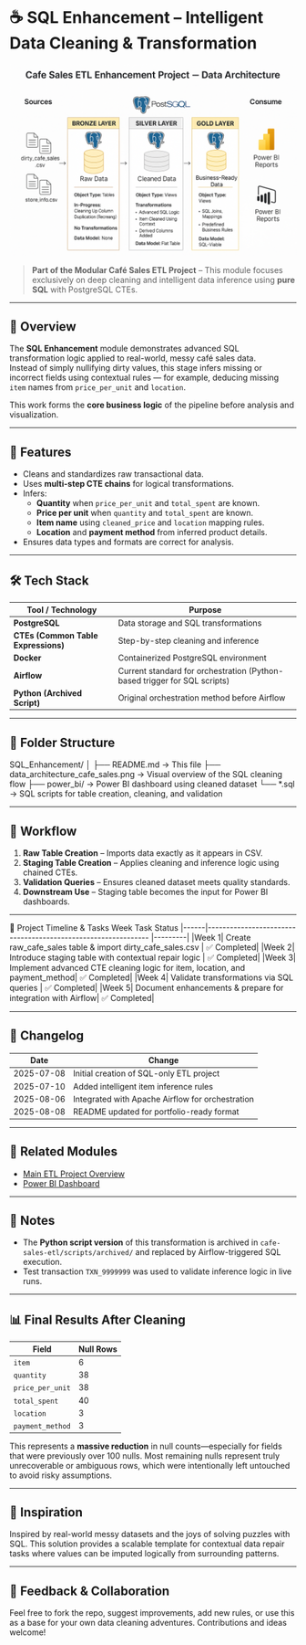 # ☕ SQL Enhancement – Intelligent Data Cleaning & Transformation

![Architecture Diagram](./data_architecture_cafe_sales.png)

> **Part of the Modular Café Sales ETL Project** – This module focuses exclusively on deep cleaning and intelligent data inference using **pure SQL** with PostgreSQL CTEs.

---

## 📌 Overview
The **SQL Enhancement** module demonstrates advanced SQL transformation logic applied to real-world, messy café sales data.  
Instead of simply nullifying dirty values, this stage infers missing or incorrect fields using contextual rules — for example, deducing missing `item` names from `price_per_unit` and `location`.

This work forms the **core business logic** of the pipeline before analysis and visualization.

---

## 🚀 Features
- Cleans and standardizes raw transactional data.
- Uses **multi-step CTE chains** for logical transformations.
- Infers:
  - **Quantity** when `price_per_unit` and `total_spent` are known.
  - **Price per unit** when `quantity` and `total_spent` are known.
  - **Item name** using `cleaned_price` and `location` mapping rules.
  - **Location** and **payment method** from inferred product details.
- Ensures data types and formats are correct for analysis.

---

## 🛠️ Tech Stack

| Tool / Technology | Purpose |
|-------------------|---------|
| **PostgreSQL** | Data storage and SQL transformations |
| **CTEs (Common Table Expressions)** | Step-by-step cleaning and inference |
| **Docker** | Containerized PostgreSQL environment |
| **Airflow** | Current standard for orchestration (Python-based trigger for SQL scripts) |
| **Python (Archived Script)** | Original orchestration method before Airflow |

---

## 📂 Folder Structure
SQL_Enhancement/
│
├── README.md → This file
├── data_architecture_cafe_sales.png → Visual overview of the SQL cleaning flow
├── power_bi/ → Power BI dashboard using cleaned dataset
└── *.sql → SQL scripts for table creation, cleaning, and validation


---

## 🔄 Workflow
1. **Raw Table Creation** – Imports data exactly as it appears in CSV.
2. **Staging Table Creation** – Applies cleaning and inference logic using chained CTEs.
3. **Validation Queries** – Ensures cleaned dataset meets quality standards.
4. **Downstream Use** – Staging table becomes the input for Power BI dashboards.

---

📆 Project Timeline & Tasks
Week	Task	Status
|------|-------------------------------------------------------------- |---------|
|Week 1|	Create raw_cafe_sales table & import dirty_cafe_sales.csv  |	✅ Completed|
|Week 2|	Introduce staging table with contextual repair logic       |	✅ Completed|
|Week 3|	Implement advanced CTE cleaning logic for item, location, and payment_method|	✅ Completed|
|Week 4|	Validate transformations via SQL queries                   |	✅ Completed|
|Week 5|	Document enhancements & prepare for integration with Airflow|	✅ Completed|

---

## 📜 Changelog
| Date       | Change |
|------------|--------|
| 2025-07-08 | Initial creation of SQL-only ETL project |
| 2025-07-10 | Added intelligent item inference rules |
| 2025-08-06 | Integrated with Apache Airflow for orchestration |
| 2025-08-08 | README updated for portfolio-ready format |

---

## 🔗 Related Modules
- [Main ETL Project Overview](../README.md)
- [Power BI Dashboard](./power_bi/)

---

## 📌 Notes
- The **Python script version** of this transformation is archived in `cafe-sales-etl/scripts/archived/` and replaced by Airflow-triggered SQL execution.
- Test transaction `TXN_9999999` was used to validate inference logic in live runs.

---

## 📊 Final Results After Cleaning

| Field            | Null Rows |
|------------------|-----------|
| `item`           | 6         |
| `quantity`       | 38        |
| `price_per_unit` | 38        |
| `total_spent`    | 40        |
| `location`       | 3         |
| `payment_method` | 3         |

This represents a **massive reduction** in null counts—especially for fields that were previously over 100 nulls. Most remaining nulls represent truly unrecoverable or ambiguous rows, which were intentionally left untouched to avoid risky assumptions.

---
## 🙌 Inspiration

Inspired by real-world messy datasets and the joys of solving puzzles with SQL. This solution provides a scalable template for contextual data repair tasks where values can be imputed logically from surrounding patterns.

---

## 📣 Feedback & Collaboration

Feel free to fork the repo, suggest improvements, add new rules, or use this as a base for your own data cleaning adventures. Contributions and ideas welcome!

